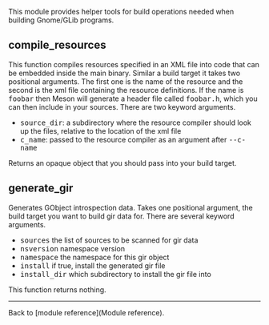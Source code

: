 This module provides helper tools for build operations needed when building Gnome/GLib programs.

## compile_resources

This function compiles resources specified in an XML file into code that can be embedded inside the main binary. Similar a build target it takes two positional arguments. The first one is the name of the resource and the second is the xml file containing the resource definitions. If the name is <tt>foobar</tt> then Meson will generate a header file called <tt>foobar.h</tt>, which you can then include in your sources. There are two keyword arguments.

* <tt>source_dir</tt>: a subdirectory where the resource compiler should look up the files, relative to the location of the xml file
* <tt>c_name</tt>: passed to the resource compiler as an argument after <tt>--c-name</tt>

Returns an opaque object that you should pass into your build target.

## generate_gir

Generates GObject introspection data. Takes one positional argument, the build target you want to build gir data for. There are several keyword arguments.

* <tt>sources</tt> the list of sources to be scanned for gir data
* <tt>nsversion</tt> namespace version
* <tt>namespace</tt> the namespace for this gir object
* <tt>install</tt> if true, install the generated gir file
* <tt>install_dir</tt> which subdirectory to install the gir file into

This function returns nothing.


---

Back to [module reference](Module reference).
